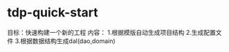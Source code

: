 # tdp-quick-start
目标：快速构建一个新的工程
内容： 
      1.根据模版自动生成项目结构
      2.生成配置文件
      3.根据数据结构生成dal(dao,domain)
  
